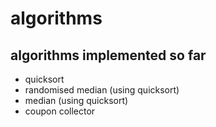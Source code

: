 # algorithms

## algorithms implemented so far
* quicksort  
* randomised median (using quicksort)  
* median (using quicksort)  
* coupon collector 
